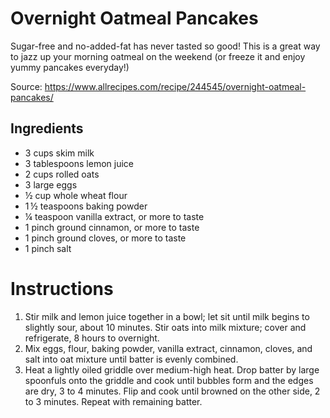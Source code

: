 # Overnight Oatmeal Pancakes

Sugar-free and no-added-fat has never tasted so good! This is a great way to jazz up your morning oatmeal on the weekend (or freeze it and enjoy yummy pancakes everyday!)

Source: https://www.allrecipes.com/recipe/244545/overnight-oatmeal-pancakes/

## Ingredients

- 3 cups skim milk
- 3 tablespoons lemon juice
- 2 cups rolled oats
- 3 large eggs
- ½ cup whole wheat flour
- 1 ½ teaspoons baking powder
- ¼ teaspoon vanilla extract, or more to taste
- 1 pinch ground cinnamon, or more to taste
- 1 pinch ground cloves, or more to taste
- 1 pinch salt

# Instructions

1. Stir milk and lemon juice together in a bowl; let sit until milk begins to slightly sour, about 10 minutes. Stir oats into milk mixture; cover and refrigerate, 8 hours to overnight.
2. Mix eggs, flour, baking powder, vanilla extract, cinnamon, cloves, and salt into oat mixture until batter is evenly combined.
3. Heat a lightly oiled griddle over medium-high heat. Drop batter by large spoonfuls onto the griddle and cook until bubbles form and the edges are dry, 3 to 4 minutes. Flip and cook until browned on the other side, 2 to 3 minutes. Repeat with remaining batter.